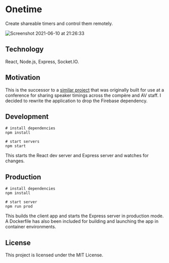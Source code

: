 # Onetime

Create shareable timers and control them remotely.

![Screenshot 2021-06-10 at 21:26:33](https://user-images.githubusercontent.com/9462036/121592446-97ddc080-ca32-11eb-93e3-85c63f5395c3.png)

## Technology
React, Node.js, Express, Socket.IO.

## Motivation

This is the successor to a [similar project](https://github.com/danielireson/oneclock) that was originally built for use at a conference for sharing speaker timings across the compère and AV staff. I decided to rewrite the application to drop the Firebase dependency.

## Development

```shell
# install dependencies
npm install

# start servers
npm start
```

This starts the React dev server and Express server and watches for changes.

## Production

```shell
# install dependencies
npm install

# start server
npm run prod
```

This builds the client app and starts the Express server in production mode. A Dockerfile has also been included for building and launching the app in container environments.

## License

This project is licensed under the MIT License.
